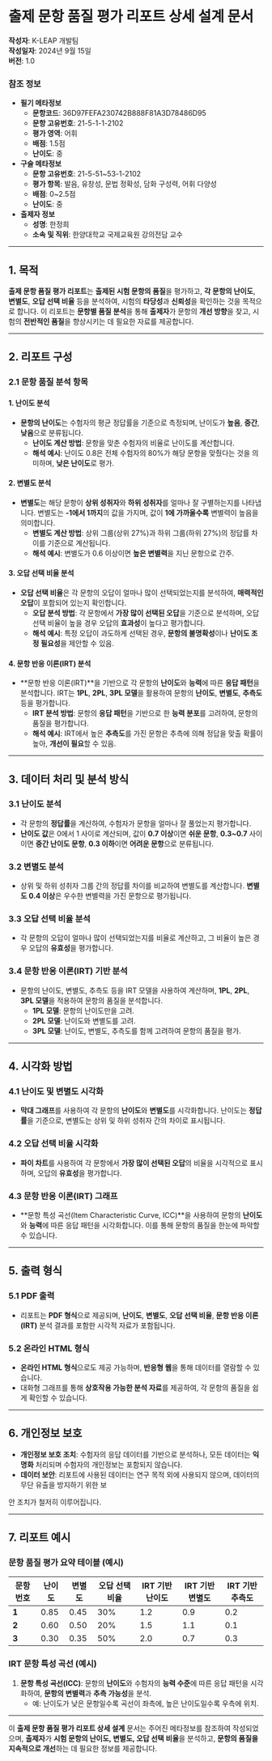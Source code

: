 # **출제 문항 품질 평가 리포트 상세 설계 문서**

**작성자**: K-LEAP 개발팀  
**작성일자**: 2024년 9월 15일  
**버전**: 1.0

### **참조 정보**
- **필기 메타정보**
  - **문항코드**: 36D97FEFA230742B888F81A3D78486D95
  - **문항 고유번호**: 21-5-1-1-2102
  - **평가 영역**: 어휘
  - **배점**: 1.5점
  - **난이도**: 중  
- **구술 메타정보**
  - **문항 고유번호**: 21-5-51~53-1-2102
  - **평가 항목**: 발음, 유창성, 문법 정확성, 담화 구성력, 어휘 다양성
  - **배점**: 0~2.5점
  - **난이도**: 중
- **출제자 정보**
  - **성명**: 한정희
  - **소속 및 직위**: 한양대학교 국제교육원 강의전담 교수

---

## **1. 목적**

**출제 문항 품질 평가 리포트**는 **출제된 시험 문항의 품질**을 평가하고, **각 문항의 난이도**, **변별도**, **오답 선택 비율** 등을 분석하여, 시험의 **타당성**과 **신뢰성**을 확인하는 것을 목적으로 합니다. 이 리포트는 **문항별 품질 분석**을 통해 **출제자**가 문항의 **개선 방향**을 찾고, 시험의 **전반적인 품질**을 향상시키는 데 필요한 자료를 제공합니다.

---

## **2. 리포트 구성**

### 2.1 **문항 품질 분석 항목**

#### **1. 난이도 분석**
- **문항의 난이도**는 수험자의 평균 정답률을 기준으로 측정되며, 난이도가 **높음**, **중간**, **낮음**으로 분류됩니다.
  - **난이도 계산 방법**: 문항을 맞춘 수험자의 비율로 난이도를 계산합니다.
  - **해석 예시**: 난이도 0.8은 전체 수험자의 80%가 해당 문항을 맞췄다는 것을 의미하며, **낮은 난이도**로 평가.

#### **2. 변별도 분석**
- **변별도**는 해당 문항이 **상위 성취자**와 **하위 성취자**를 얼마나 잘 구별하는지를 나타냅니다. 변별도는 **-1에서 1까지**의 값을 가지며, 값이 **1에 가까울수록** 변별력이 높음을 의미합니다.
  - **변별도 계산 방법**: 상위 그룹(상위 27%)과 하위 그룹(하위 27%)의 정답률 차이를 기준으로 계산됩니다.
  - **해석 예시**: 변별도가 0.6 이상이면 **높은 변별력**을 지닌 문항으로 간주.

#### **3. 오답 선택 비율 분석**
- **오답 선택 비율**은 각 문항의 오답이 얼마나 많이 선택되었는지를 분석하여, **매력적인 오답**이 포함되어 있는지 확인합니다.
  - **오답 분석 방법**: 각 문항에서 **가장 많이 선택된 오답**을 기준으로 분석하며, 오답 선택 비율이 높을 경우 오답의 **효과성**이 높다고 평가합니다.
  - **해석 예시**: 특정 오답이 과도하게 선택된 경우, **문항의 불명확성**이나 **난이도 조정 필요성**을 제안할 수 있음.

#### **4. 문항 반응 이론(IRT) 분석**
- **문항 반응 이론(IRT)**을 기반으로 각 문항의 **난이도**와 **능력**에 따른 **응답 패턴**을 분석합니다. IRT는 **1PL**, **2PL**, **3PL 모델**을 활용하여 문항의 **난이도**, **변별도**, **추측도** 등을 평가합니다.
  - **IRT 분석 방법**: 문항의 **응답 패턴**을 기반으로 한 **능력 분포**를 고려하여, 문항의 품질을 평가합니다.
  - **해석 예시**: IRT에서 높은 **추측도**를 가진 문항은 추측에 의해 정답을 맞출 확률이 높아, **개선이 필요**할 수 있음.

---

## **3. 데이터 처리 및 분석 방식**

### 3.1 **난이도 분석**
- 각 문항의 **정답률**을 계산하여, 수험자가 문항을 얼마나 잘 풀었는지 평가합니다.
- **난이도 값**은 0에서 1 사이로 계산되며, 값이 **0.7 이상**이면 **쉬운 문항**, **0.3~0.7** 사이이면 **중간 난이도 문항**, **0.3 이하**이면 **어려운 문항**으로 분류됩니다.

### 3.2 **변별도 분석**
- 상위 및 하위 성취자 그룹 간의 정답률 차이를 비교하여 변별도를 계산합니다. **변별도 0.4 이상**은 우수한 변별력을 가진 문항으로 평가됩니다.

### 3.3 **오답 선택 비율 분석**
- 각 문항의 오답이 얼마나 많이 선택되었는지를 비율로 계산하고, 그 비율이 높은 경우 오답의 **유효성**을 평가합니다.

### 3.4 **문항 반응 이론(IRT) 기반 분석**
- 문항의 난이도, 변별도, 추측도 등을 IRT 모델을 사용하여 계산하며, **1PL**, **2PL**, **3PL 모델**을 적용하여 문항의 품질을 분석합니다.
  - **1PL 모델**: 문항의 난이도만을 고려.
  - **2PL 모델**: 난이도와 변별도를 고려.
  - **3PL 모델**: 난이도, 변별도, 추측도를 함께 고려하여 문항의 품질을 평가.

---

## **4. 시각화 방법**

### 4.1 **난이도 및 변별도 시각화**
- **막대 그래프**를 사용하여 각 문항의 **난이도**와 **변별도**를 시각화합니다. 난이도는 **정답률**을 기준으로, 변별도는 상위 및 하위 성취자 간의 차이로 표시됩니다.

### 4.2 **오답 선택 비율 시각화**
- **파이 차트**를 사용하여 각 문항에서 **가장 많이 선택된 오답**의 비율을 시각적으로 표시하며, 오답의 **유효성**을 평가합니다.

### 4.3 **문항 반응 이론(IRT) 그래프**
- **문항 특성 곡선(Item Characteristic Curve, ICC)**을 사용하여 문항의 **난이도**와 **능력**에 따른 응답 패턴을 시각화합니다. 이를 통해 문항의 품질을 한눈에 파악할 수 있습니다.

---

## **5. 출력 형식**

### 5.1 **PDF 출력**
- 리포트는 **PDF 형식**으로 제공되며, **난이도**, **변별도**, **오답 선택 비율**, **문항 반응 이론(IRT)** 분석 결과를 포함한 시각적 자료가 포함됩니다.

### 5.2 **온라인 HTML 형식**
- **온라인 HTML 형식**으로도 제공 가능하며, **반응형 웹**을 통해 데이터를 열람할 수 있습니다.
- 대화형 그래프를 통해 **상호작용 가능한 분석 자료**를 제공하여, 각 문항의 품질을 쉽게 확인할 수 있습니다.

---

## **6. 개인정보 보호**

- **개인정보 보호 조치**: 수험자의 응답 데이터를 기반으로 분석하나, 모든 데이터는 **익명화** 처리되며 수험자의 개인정보는 포함되지 않습니다.
- **데이터 보안**: 리포트에 사용된 데이터는 연구 목적 외에 사용되지 않으며, 데이터의 무단 유출을 방지하기 위한 보

안 조치가 철저히 이루어집니다.

---

## **7. 리포트 예시**

### **문항 품질 평가 요약 테이블 (예시)**

| 문항 번호 | 난이도 | 변별도 | 오답 선택 비율 | IRT 기반 난이도 | IRT 기반 변별도 | IRT 기반 추측도 |
|-----------|--------|--------|----------------|-----------------|-----------------|-----------------|
| **1**     | 0.85   | 0.45   | 30%            | 1.2             | 0.9             | 0.2             |
| **2**     | 0.60   | 0.50   | 20%            | 1.5             | 1.1             | 0.1             |
| **3**     | 0.30   | 0.35   | 50%            | 2.0             | 0.7             | 0.3             |

### **IRT 문항 특성 곡선 (예시)**

1. **문항 특성 곡선(ICC)**: 문항의 **난이도**와 수험자의 **능력 수준**에 따른 응답 패턴을 시각화하여, **문항의 변별력**과 **추측 가능성**을 분석.
   - 예: 난이도가 낮은 문항일수록 곡선이 좌측에, 높은 난이도일수록 우측에 위치.

---

이 **출제 문항 품질 평가 리포트 상세 설계** 문서는 주어진 메타정보를 참조하여 작성되었으며, **출제자**가 **시험 문항의 난이도, 변별도, 오답 선택 비율**을 분석하고, **문항의 품질을 지속적으로 개선**하는 데 필요한 정보를 제공합니다.